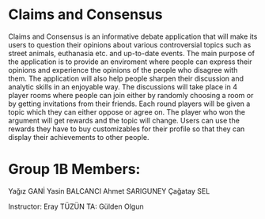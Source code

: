 # Claims and Consensus
  Claims and Consensus is an informative debate application that will make its users to question their opinions about various 
controversial topics such as street animals, euthanasia etc. and up-to-date events. The main purpose of the application is  to provide an enviroment where people can express their opinions and experience the opinions of the people who disagree with them. The application will also help people sharpen their discussion and analytic skills in an enjoyable way. The discussions will take place in 4 player rooms where people can join either by randomly choosing a room or by getting invitations from their friends. Each round players will be given a topic which they can either oppose or agree on. The player who won the argument will get rewards and the topic will change. Users can use the rewards they have to buy customizables for their profile so that they can display their achievements to other people.
 
  # Group 1B Members:
  Yağız GANİ
  Yasin BALCANCI
  Ahmet SARIGUNEY
  Çağatay SEL
  
  Instructor: Eray TÜZÜN
  TA: Gülden Olgun
  
